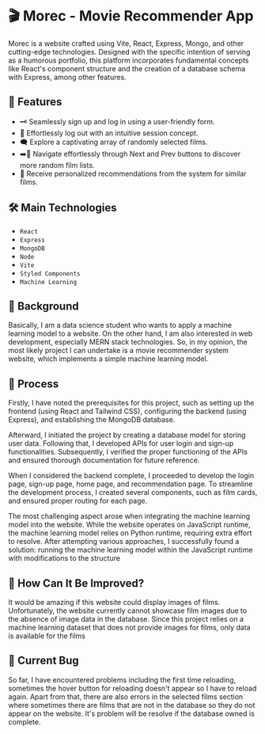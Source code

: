# 🎬 Morec - Movie Recommender App

Morec is a website crafted using Vite, React, Express, Mongo, and other cutting-edge technologies. Designed with the specific intention of serving as a humorous portfolio, this platform incorporates fundamental concepts like React's component structure and the creation of a database schema with Express, among other features.

## 🚀 Features

- 🗝 Seamlessly sign up and log in using a user-friendly form.
- 👤 Effortlessly log out with an intuitive session concept.
- 🗨 Explore a captivating array of randomly selected films.
- ➡️🔄 Navigate effortlessly through Next and Prev buttons to discover more random film lists.
- 👑 Receive personalized recommendations from the system for similar films.

## 🛠️ Main Technologies
- `React`
- `Express`
- `MongoDB`
- `Node`
- `Vite`
- `Styled Components`
- `Machine Learning`

## 🤔 Background

Basically, I am a data science student who wants to apply a machine learning model to a website. On the other hand, I am also interested in web development, especially MERN stack technologies. So, in my opinion, the most likely project I can undertake is a movie recommender system website, which implements a simple machine learning model.

## 📝 Process

Firstly, I have noted the prerequisites for this project, such as setting up the frontend (using React and Tailwind CSS), configuring the backend (using Express), and establishing the MongoDB database.

Afterward, I initiated the project by creating a database model for storing user data. Following that, I developed APIs for user login and sign-up functionalities. Subsequently, I verified the proper functioning of the APIs and ensured thorough documentation for future reference.

When I considered the backend complete, I proceeded to develop the login page, sign-up page, home page, and recommendation page. To streamline the development process, I created several components, such as film cards, and ensured proper routing for each page.

The most challenging aspect arose when integrating the machine learning model into the website. While the website operates on JavaScript runtime, the machine learning model relies on Python runtime, requiring extra effort to resolve. After attempting various approaches, I successfully found a solution: running the machine learning model within the JavaScript runtime with modifications to the structure

## 🤨 How Can It Be Improved?

It would be amazing if this website could display images of films. Unfortunately, the website currently cannot showcase film images due to the absence of image data in the database. Since this project relies on a machine learning dataset that does not provide images for films, only data is available for the films

## 🐛 Current Bug

So far, I have encountered problems including the first time reloading, sometimes the hover button for reloading doesn't appear so I have to reload again. Apart from that, there are also errors in the selected films section where sometimes there are films that are not in the database so they do not appear on the website. It's problem will be resolve if the database owned is complete.
